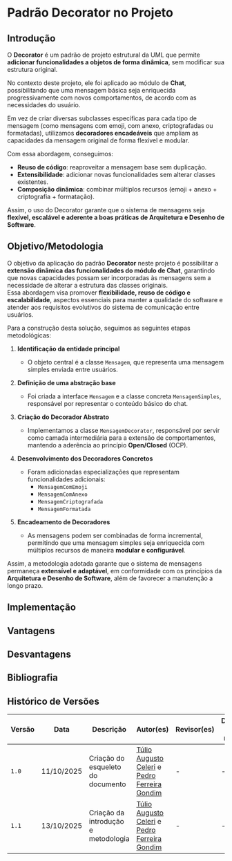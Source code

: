 # Padrão Decorator no Projeto

## Introdução  

O **Decorator** é um padrão de projeto estrutural da UML que permite **adicionar funcionalidades a objetos de forma dinâmica**, sem modificar sua estrutura original.  

No contexto deste projeto, ele foi aplicado ao módulo de **Chat**, possibilitando que uma mensagem básica seja enriquecida progressivamente com novos comportamentos, de acordo com as necessidades do usuário.  

Em vez de criar diversas subclasses específicas para cada tipo de mensagem (como mensagens com emoji, com anexo, criptografadas ou formatadas), utilizamos **decoradores encadeáveis** que ampliam as capacidades da mensagem original de forma flexível e modular.  

Com essa abordagem, conseguimos:  
- **Reuso de código**: reaproveitar a mensagem base sem duplicação.  
- **Extensibilidade**: adicionar novas funcionalidades sem alterar classes existentes.  
- **Composição dinâmica**: combinar múltiplos recursos (emoji + anexo + criptografia + formatação).  

 Assim, o uso do Decorator garante que o sistema de mensagens seja **flexível, escalável e aderente a boas práticas de Arquitetura e Desenho de Software**.

## Objetivo/Metodologia

O objetivo da aplicação do padrão **Decorator** neste projeto é possibilitar a **extensão dinâmica das funcionalidades do módulo de Chat**, garantindo que novas capacidades possam ser incorporadas às mensagens sem a necessidade de alterar a estrutura das classes originais.  
Essa abordagem visa promover **flexibilidade, reuso de código e escalabilidade**, aspectos essenciais para manter a qualidade do software e atender aos requisitos evolutivos do sistema de comunicação entre usuários. 

Para a construção desta solução, seguimos as seguintes etapas metodológicas:  

1. **Identificação da entidade principal**  
   - O objeto central é a classe `Mensagem`, que representa uma mensagem simples enviada entre usuários.  

2. **Definição de uma abstração base**  
   - Foi criada a interface `Mensagem` e a classe concreta `MensagemSimples`, responsável por representar o conteúdo básico do chat.  

3. **Criação do Decorador Abstrato**  
   - Implementamos a classe `MensagemDecorator`, responsável por servir como camada intermediária para a extensão de comportamentos, mantendo a aderência ao princípio **Open/Closed** (OCP).  

4. **Desenvolvimento dos Decoradores Concretos**  
   - Foram adicionadas especializações que representam funcionalidades adicionais:  
     - `MensagemComEmoji`  
     - `MensagemComAnexo`  
     - `MensagemCriptografada`  
     - `MensagemFormatada`  

5. **Encadeamento de Decoradores**  
   - As mensagens podem ser combinadas de forma incremental, permitindo que uma mensagem simples seja enriquecida com múltiplos recursos de maneira **modular e configurável**.  

Assim, a metodologia adotada garante que o sistema de mensagens permaneça **extensível e adaptável**, em conformidade com os princípios da **Arquitetura e Desenho de Software**, além de favorecer a manutenção a longo prazo.

## Implementação

## Vantagens

## Desvantagens

## Bibliografia

## Histórico de Versões

| Versão |     Data    | Descrição   | Autor(es) | Revisor(es) | Detalhes da revisão | 
| ------ | ----------- | ----------- | --------- | ----------- | --------------------|
| `1.0`  | 11/10/2025  | Criação do esqueleto do documento | [Túlio Augusto Celeri](https://github.com/TulioCeleri) e [Pedro Ferreira Gondim](https://github.com/G0ndim) |-|-|
| `1.1`  | 13/10/2025  | Criação da introdução e metodologia | [Túlio Augusto Celeri](https://github.com/TulioCeleri) e [Pedro Ferreira Gondim](https://github.com/G0ndim) |-|-|

